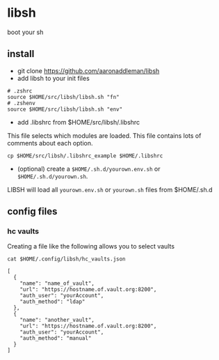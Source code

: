# libsh

boot your sh

## install

* git clone https://github.com/aaronaddleman/libsh
* add libsh to your init files

```
# .zshrc
source $HOME/src/libsh/libsh.sh "fn"
# .zshenv
source $HOME/src/libsh/libsh.sh "env"
```

* add .libshrc from $HOME/src/libsh/.libshrc

This file selects which modules are loaded. This file
contains lots of comments about each option.

```
cp $HOME/src/libsh/.libshrc_example $HOME/.libshrc
```

* (optional) create a `$HOME/.sh.d/yourown.env.sh` or `$HOME/.sh.d/yourown.sh`.

LIBSH will load all `yourown.env.sh` or `yourown.sh` files from $HOME/.sh.d

## config files

### hc vaults

Creating a file like the following allows you to select vaults

```
cat $HOME/.config/libsh/hc_vaults.json

[
  {
    "name": "name_of_vault",
    "url": "https://hostname.of.vault.org:8200",
    "auth_user": "yourAccount",
    "auth_method": "ldap"
  },
  {
    "name": "another_vault",
    "url": "https://hostname.of.vault.org:8200",
    "auth_user": "yourAccount",
    "auth_method": "manual"
  }
]

```
